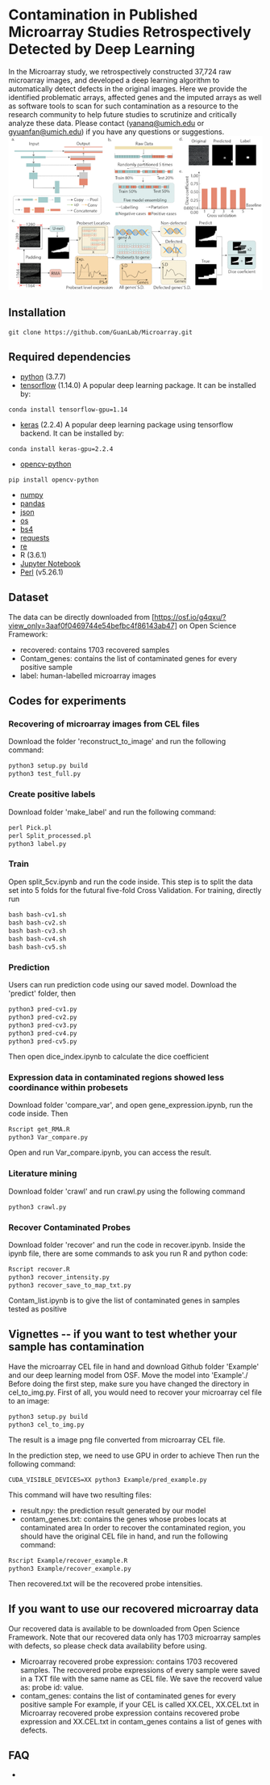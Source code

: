 # Contamination in Published Microarray Studies Retrospectively Detected by Deep Learning
In the Microarray study, we retrospectively constructed 37,724 raw microarray images, and developed a deep learning algorithm to automatically detect defects in the original images. Here we provide the identified problematic arrays, affected genes and the imputed arrays as well as software tools to scan for such contamination as a resource to the research community to help future studies to scrutinize and critically analyze these data. 
Please contact (yananq@umich.edu or gyuanfan@umich.edu) if you have any questions or suggestions.
![Figure1](Figure/Fig2.png?raw=true "Title")


## Installation
```
git clone https://github.com/GuanLab/Microarray.git
```

## Required dependencies
* [python](https://www.python.org) (3.7.7)
* [tensorflow](https://www.tensorflow.org/) (1.14.0) A popular deep learning package. It can be installed by:
```
conda install tensorflow-gpu=1.14
```
* [keras](https://keras.io/) (2.2.4) A popular deep learning package using tensorflow backend. It can be installed by:
```
conda install keras-gpu=2.2.4
```
* [opencv-python](https://pypi.org/project/opencv-python/)
```
pip install opencv-python 
```
* [numpy](http://www.numpy.org/)
* [pandas](https://pypi.org/project/pandas/)
* [json](https://docs.python.org/3/library/json.html)
* [os](https://docs.python.org/3/library/os.html)
* [bs4](https://pypi.org/project/bs4/)
* [requests](https://pypi.org/project/requests/2.7.0/)
* [re](https://docs.python.org/3/library/re.html)
* R (3.6.1)
* [Jupyter Notebook](https://jupyter.org/)
* [Perl](https://www.perl.org/) (v5.26.1)


## Dataset
The data can be directly downloaded from [https://osf.io/g4qxu/?view_only=3aaf0f0469744e54befbc4f86143ab47] on Open Science Framework:
* recovered: contains 1703 recovered samples 
* Contam_genes: contains the list of contaminated genes for every positive sample
* label: human-labelled microarray images

## Codes for experiments 

### Recovering of microarray images from CEL files
Download the folder 'reconstruct_to_image' and run the following command:
```
python3 setup.py build
python3 test_full.py
```

### Create positive labels 
Download folder 'make_label' and run the following command:
```
perl Pick.pl
perl Split_processed.pl
python3 label.py
```

### Train 
Open split_5cv.ipynb and run the code inside. This step is to split the data set into 5 folds for the futural five-fold Cross Validation.
For training, directly run 
```
bash bash-cv1.sh
bash bash-cv2.sh
bash bash-cv3.sh
bash bash-cv4.sh
bash bash-cv5.sh
```

### Prediction
Users can run prediction code using our saved model. Download the 'predict' folder, then
```
python3 pred-cv1.py
python3 pred-cv2.py
python3 pred-cv3.py
python3 pred-cv4.py
python3 pred-cv5.py
```
Then open dice_index.ipynb to calculate the dice coefficient

### Expression data in contaminated regions showed less coordinance within probesets
Download folder 'compare_var', and open gene_expression.ipynb, run the code inside. Then
```
Rscript get_RMA.R
python3 Var_compare.py
```
Open and run Var_compare.ipynb, you can access the result.

### Literature mining
Download folder 'crawl' and run crawl.py using the following command 
```
python3 crawl.py
```

### Recover Contaminated Probes
Download folder 'recover' and run the code in recover.ipynb. Inside the ipynb file, there are some commands to ask you run R and python code:
```
Rscript recover.R
python3 recover_intensity.py 
python3 recover_save_to_map_txt.py
```
Contam_list.ipynb is to give the list of contaminated genes in samples tested as positive



## Vignettes -- if you want to test whether your sample has contamination
Have the microarray CEL file in hand and download Github folder 'Example' and our deep learning model from OSF. Move the model into 'Example'./
Before doing the first step, make sure you have changed the directory in cel_to_img.py. 
First of all, you would need to recover your microarray cel file to an image:
```
python3 setup.py build 
python3 cel_to_img.py
```
The result is a image png file converted from microarray CEL file. 

In the prediction step, we need to use GPU in order to achieve Then run the following command:
```
CUDA_VISIBLE_DEVICES=XX python3 Example/pred_example.py
```
This command will have two resulting files:
* result.npy: the prediction result generated by our model
* contam_genes.txt: contains the genes whose probes locats at contaminated area
In order to recover the contaminated region, you should have the original CEL file in hand, and run the following command:
```
Rscript Example/recover_example.R
python3 Example/recover_example.py
```
Then recovered.txt will be the recovered probe intensities.

## If you want to use our recovered microarray data
Our recovered data is available to be downloaded from Open Science Framework. Note that our recovered data only has 1703 microarray samples with defects, so please check data availability before using.
* Microarray recovered probe expression: contains 1703 recovered samples. The recovered probe expressions of every sample were saved in a TXT file with the same name as CEL file. We save the recoverd value as: probe id: value. 
* contam_genes: contains the list of contaminated genes for every positive sample
For example, if your CEL is called XX.CEL, XX.CEL.txt in Microarray recovered probe expression contains recovered probe expression and XX.CEL.txt in contam_genes contains a list of genes with defects.

## FAQ
* 
